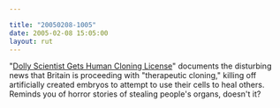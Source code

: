 ```yaml
---

title: "20050208-1005"
date: 2005-02-08 15:05:00
layout: rut
---
```


"<a href="http://apnews.myway.com/article/20050208/D884BRPO0.html">Dolly
Scientist Gets Human Cloning License</a>" documents the disturbing
news that Britain is proceeding with "therapeutic cloning," killing
off artificially created embryos to attempt to use their cells to
heal others.  Reminds you of horror stories of stealing people's
organs, doesn't it?

